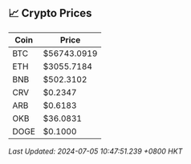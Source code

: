 ## 📈 Crypto Prices

| Coin | Price |
| ---- | ----- |
| BTC | $56743.0919 |
| ETH | $3055.7184 |
| BNB | $502.3102 |
| CRV | $0.2347 |
| ARB | $0.6183 |
| OKB | $36.0831 |
| DOGE | $0.1000 |

_Last Updated: 2024-07-05 10:47:51.239 +0800 HKT_